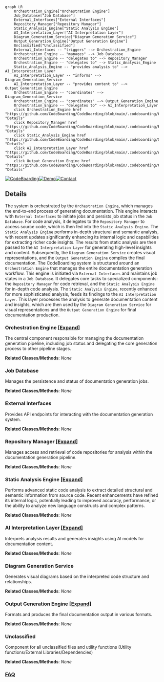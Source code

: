 ```mermaid
graph LR
    Orchestration_Engine["Orchestration Engine"]
    Job_Database["Job Database"]
    External_Interfaces["External Interfaces"]
    Repository_Manager["Repository Manager"]
    Static_Analysis_Engine["Static Analysis Engine"]
    AI_Interpretation_Layer["AI Interpretation Layer"]
    Diagram_Generation_Service["Diagram Generation Service"]
    Output_Generation_Engine["Output Generation Engine"]
    Unclassified["Unclassified"]
    External_Interfaces -- "triggers" --> Orchestration_Engine
    Orchestration_Engine -- "manages" --> Job_Database
    Orchestration_Engine -- "delegates to" --> Repository_Manager
    Orchestration_Engine -- "delegates to" --> Static_Analysis_Engine
    Static_Analysis_Engine -- "provides analysis to" --> AI_Interpretation_Layer
    AI_Interpretation_Layer -- "informs" --> Diagram_Generation_Service
    AI_Interpretation_Layer -- "provides content to" --> Output_Generation_Engine
    Orchestration_Engine -- "coordinates" --> Diagram_Generation_Service
    Orchestration_Engine -- "coordinates" --> Output_Generation_Engine
    Orchestration_Engine -- "delegates to" --> AI_Interpretation_Layer
    click Orchestration_Engine href "https://github.com/CodeBoarding/CodeBoarding/blob/main/.codeboarding/Orchestration_Engine.md" "Details"
    click Repository_Manager href "https://github.com/CodeBoarding/CodeBoarding/blob/main/.codeboarding/Repository_Manager.md" "Details"
    click Static_Analysis_Engine href "https://github.com/CodeBoarding/CodeBoarding/blob/main/.codeboarding/Static_Analysis_Engine.md" "Details"
    click AI_Interpretation_Layer href "https://github.com/CodeBoarding/CodeBoarding/blob/main/.codeboarding/AI_Interpretation_Layer.md" "Details"
    click Output_Generation_Engine href "https://github.com/CodeBoarding/CodeBoarding/blob/main/.codeboarding/Output_Generation_Engine.md" "Details"
```

[![CodeBoarding](https://img.shields.io/badge/Generated%20by-CodeBoarding-9cf?style=flat-square)](https://github.com/CodeBoarding/CodeBoarding)[![Demo](https://img.shields.io/badge/Try%20our-Demo-blue?style=flat-square)](https://www.codeboarding.org/diagrams)[![Contact](https://img.shields.io/badge/Contact%20us%20-%20contact@codeboarding.org-lightgrey?style=flat-square)](mailto:contact@codeboarding.org)

## Details

The system is orchestrated by the `Orchestration Engine`, which manages the end-to-end process of generating documentation. This engine interacts with `External Interfaces` to initiate jobs and persists job status in the `Job Database`. For code analysis, it delegates to the `Repository Manager` to access source code, which is then fed into the `Static Analysis Engine`. The `Static Analysis Engine` performs in-depth structural and semantic analysis, with recent updates significantly enhancing its internal logic and capabilities for extracting richer code insights. The results from static analysis are then passed to the `AI Interpretation Layer` for generating high-level insights and content. Subsequently, the `Diagram Generation Service` creates visual representations, and the `Output Generation Engine` compiles the final documentation. The CodeBoarding system is structured around an `Orchestration Engine` that manages the entire documentation generation workflow. This engine is initiated via `External Interfaces` and maintains job states in a `Job Database`. It delegates core tasks to specialized components: the `Repository Manager` for code retrieval, and the `Static Analysis Engine` for in-depth code analysis. The `Static Analysis Engine`, recently enhanced for more sophisticated analysis, feeds its findings to the `AI Interpretation Layer`. This layer processes the analysis to generate documentation content and insights, which are then used by the `Diagram Generation Service` for visual representations and the `Output Generation Engine` for final documentation production.

### Orchestration Engine [[Expand]](./Orchestration_Engine.md)
The central component responsible for managing the documentation generation pipeline, including job status and delegating the core generation process to other pipeline stages.


**Related Classes/Methods**: _None_

### Job Database
Manages the persistence and status of documentation generation jobs.


**Related Classes/Methods**: _None_

### External Interfaces
Provides API endpoints for interacting with the documentation generation system.


**Related Classes/Methods**: _None_

### Repository Manager [[Expand]](./Repository_Manager.md)
Manages access and retrieval of code repositories for analysis within the documentation generation pipeline.


**Related Classes/Methods**: _None_

### Static Analysis Engine [[Expand]](./Static_Analysis_Engine.md)
Performs advanced static code analysis to extract detailed structural and semantic information from source code. Recent enhancements have refined its internal logic, potentially leading to improved accuracy, performance, or the ability to analyze new language constructs and complex patterns.


**Related Classes/Methods**: _None_

### AI Interpretation Layer [[Expand]](./AI_Interpretation_Layer.md)
Interprets analysis results and generates insights using AI models for documentation content.


**Related Classes/Methods**: _None_

### Diagram Generation Service
Generates visual diagrams based on the interpreted code structure and relationships.


**Related Classes/Methods**: _None_

### Output Generation Engine [[Expand]](./Output_Generation_Engine.md)
Formats and produces the final documentation output in various formats.


**Related Classes/Methods**: _None_

### Unclassified
Component for all unclassified files and utility functions (Utility functions/External Libraries/Dependencies)


**Related Classes/Methods**: _None_



### [FAQ](https://github.com/CodeBoarding/GeneratedOnBoardings/tree/main?tab=readme-ov-file#faq)
